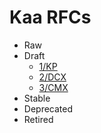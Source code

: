 # Kaa RFCs

* Raw
* Draft
  * [1/KP](0001-kaa-protocol/README.md)
  * [2/DCX](0002-data-collection-extension/README.md)
  * [3/CMX](0003-configuration-management-extension/README.md)
* Stable
* Deprecated
* Retired
